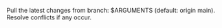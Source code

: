 Pull the latest changes from branch: $ARGUMENTS (default: origin main). Resolve conflicts if any occur.